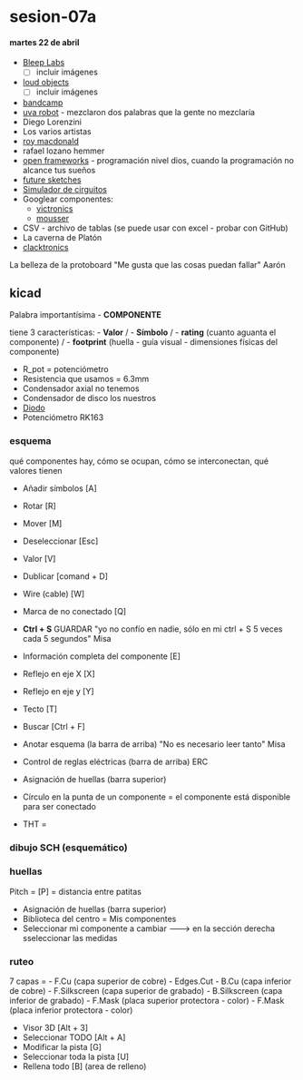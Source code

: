 # sesion-07a
#### martes 22 de abril

- [Bleep Labs](https://bleeplabs.com/)
    - [ ] incluir imágenes
- [loud objects](https://loudobjects.bandcamp.com/merch)
    - [ ] incluir imágenes
- [bandcamp](https://bandcamp.com/) 
- [uva robot](https://uvarobot.bandcamp.com/) - mezclaron dos palabras que la gente no mezclaría
- Diego Lorenzini
- Los varios artistas
- [roy macdonald](https://github.com/roymacdonald)
- rafael lozano hemmer
- [open frameworks](https://openframeworks.cc/) - programación nivel dios, cuando la programación no alcance tus sueños 
- [future sketches](https://www.media.mit.edu/groups/future-sketches/overview/)
- [Simulador de cirguitos](https://www.falstad.com/circuit/circuitjs.html)
- Googlear componentes:
  - [victronics](https://www.victronics.cl/)
  - [mousser](https://www.mouser.cl/)
- CSV - archivo de tablas (se puede usar con excel - probar con GitHub)
- La caverna de Platón
- [clacktronics](https://clacktronics.co.uk/)

La belleza de la protoboard "Me gusta que las cosas puedan fallar" Aarón

## kicad 

Palabra importantísima - **COMPONENTE**

tiene 3 características: - **Valor** / - **Símbolo** / - **rating** (cuanto aguanta el componente) / - **footprint** (huella - guía visual - dimensiones físicas del componente)

- R_pot = potenciómetro
- Resistencia que usamos = 6.3mm
- Condensador axial no tenemos
- Condensador de disco los nuestros
- [Diodo](https://www.mouser.cl/ProductDetail/onsemi-Fairchild/1N4148?qs=i4Fj9T%2FoRm8RMUhj5DeFQg%3D%3D)
- Potenciómetro RK163
  
### esquema

qué componentes hay, cómo se ocupan, cómo se interconectan, qué valores tienen


- Añadir símbolos [A]
- Rotar [R]
- Mover [M]
- Deseleccionar [Esc]
- Valor [V]
- Dublicar [comand + D]
- Wire (cable) [W]
- Marca de no conectado [Q]
- **Ctrl + S** GUARDAR "yo no confío en nadie, sólo en mi ctrl + S 5 veces cada 5 segundos" Misa
- Información completa del componente [E]
- Reflejo en eje X [X]
- Reflejo en eje y [Y]
- Tecto [T]
- Buscar [Ctrl + F]
- Anotar esquema (la barra de arriba) "No es necesario leer tanto" Misa
- Control de reglas eléctricas (barra de arriba) ERC
- Asignación de huellas (barra superior)


- Círculo en la punta de un componente = el componente está disponible para ser conectado
- THT = 

### dibujo SCH (esquemático)

### huellas

Pitch = [P] = distancia entre patitas
 
- Asignación de huellas (barra superior)
- Biblioteca del centro = Mis componentes
- Seleccionar mi componente a cambiar ---> en la sección derecha sseleccionar las medidas

### ruteo

7 capas = 
    - F.Cu (capa superior de cobre)
    - Edges.Cut
    - B.Cu (capa inferior de cobre)
    - F.Silkscreen (capa superior de grabado)
    - B.Silkscreen (capa inferior de grabado)
    - F.Mask (placa superior protectora - color)
    - F.Mask (placa inferior protectora - color)
- Visor 3D [Alt + 3]
- Seleccionar TODO [Alt + A]
- Modificar la pista [G]
- Seleccionar toda la pista [U]
- Rellena todo [B] (area de relleno)
